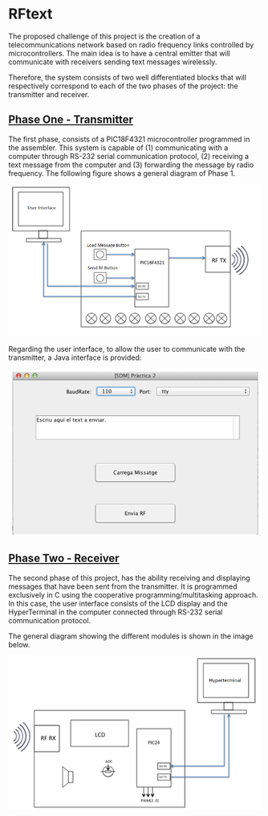 # RFtext

The proposed challenge of this project is the creation of a telecommunications network based on radio frequency links 
controlled by microcontrollers. The main idea is to have a central emitter that will communicate with receivers sending text messages wirelessly.

Therefore, the system consists of two well differentiated blocks that will respectively correspond to each of the two phases of
the project: the transmitter and receiver.

## [Phase One - Transmitter](PhaseOne/)
 
The first phase, consists of a PIC18F4321 microcontroller programmed in the assembler. This system is capable of (1) communicating with a computer through RS-232 serial communication protocol, (2) receiving a text message from the computer and (3) forwarding the message by radio frequency. The following figure shows a general diagram of Phase 1.

![Screenshot](PhaseOne/images/Diagram.PNG)

Regarding the user interface, to allow the user to communicate with the transmitter, a Java interface is provided:

![Screenshot](PhaseOne/images/Interface.PNG)

## [Phase Two - Receiver](PhaseTwo/)

The second phase of this project, has the ability receiving and displaying messages that have been sent from the transmitter. It is programmed exclusively in C using the cooperative programming/multitasking approach. In this case, the user interface consists of the LCD display and the HyperTerminal in the computer connected through RS-232 serial communication protocol.

The general diagram showing the different modules is shown in the image below.

![Screenshot](PhaseTwo/images/Diagram.PNG)
